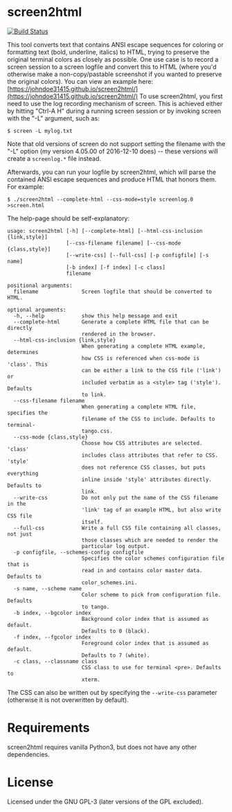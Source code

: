 # screen2html
[![Build Status](https://travis-ci.com/johndoe31415/screen2html.svg?branch=master)](https://travis-ci.com/johndoe31415/screen2html)

This tool converts text that contains ANSI escape sequences for coloring or
formatting text (bold, underline, italics) to HTML, trying to preserve the
original terminal colors as closely as possible. One use case is to record a
screen session to a screen logfile and convert this to HTML (where you'd
otherwise make a non-copy/pastable screenshot if you wanted to preserve the
original colors). You can view an example here:
[https://johndoe31415.github.io/screen2html/](https://johndoe31415.github.io/screen2html/)
To use screen2html, you first need to use the log recording mechanism of
screen. This is achieved either by hitting "Ctrl-A H" during a running screen
session or by invoking screen with the "-L" argument, such as:

```
$ screen -L mylog.txt
```

Note that old versions of screen do not support setting the filename with the
"-L" option (my version 4.05.00 of 2016-12-10 does) -- these versions will
create a ```screenlog.*``` file instead.

Afterwards, you can run your logfile by screen2html, which will parse the
contained ANSI escape sequences and produce HTML that honors them. For example:

```
$ ./screen2html --complete-html --css-mode=style screenlog.0 >screen.html
```

The help-page should be self-explanatory:

```
usage: screen2html [-h] [--complete-html] [--html-css-inclusion {link,style}]
                   [--css-filename filename] [--css-mode {class,style}]
                   [--write-css] [--full-css] [-p configfile] [-s name]
                   [-b index] [-f index] [-c class]
                   filename

positional arguments:
  filename              Screen logfile that should be converted to HTML.

optional arguments:
  -h, --help            show this help message and exit
  --complete-html       Generate a complete HTML file that can be directly
                        rendered in the browser.
  --html-css-inclusion {link,style}
                        When generating a complete HTML example, determines
                        how CSS is referenced when css-mode is 'class'. This
                        can be either a link to the CSS file ('link') or
                        included verbatim as a <style> tag ('style'). Defaults
                        to link.
  --css-filename filename
                        When generating a complete HTML file, specifies the
                        filename of the CSS to include. Defaults to terminal-
                        tango.css.
  --css-mode {class,style}
                        Choose how CSS attributes are selected. 'class'
                        includes class attributes that refer to CSS. 'style'
                        does not reference CSS classes, but puts everything
                        inline inside 'style' attributes directly. Defaults to
                        link.
  --write-css           Do not only put the name of the CSS filename in the
                        'link' tag of an example HTML, but also write CSS file
                        itself.
  --full-css            Write a full CSS file containing all classes, not just
                        those classes which are needed to render the
                        particular log output.
  -p configfile, --schemes-config configfile
                        Specifies the color schemes configuration file that is
                        read in and contains color master data. Defaults to
                        color_schemes.ini.
  -s name, --scheme name
                        Color scheme to pick from configuration file. Defaults
                        to tango.
  -b index, --bgcolor index
                        Background color index that is assumed as default.
                        Defaults to 0 (black).
  -f index, --fgcolor index
                        Foreground color index that is assumed as default.
                        Defaults to 7 (white).
  -c class, --classname class
                        CSS class to use for terminal <pre>. Defaults to
                        xterm.
```

The CSS can also be written out by specifying the `--write-css` parameter
(otherwise it is not overwritten by default).


# Requirements
screen2html requires vanilla Python3, but does not have any other dependencies.


# License
Licensed under the GNU GPL-3 (later versions of the GPL excluded).
